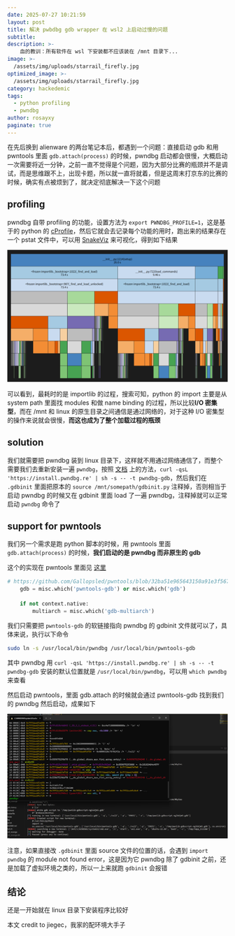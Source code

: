 ```yaml
---
date: 2025-07-27 10:21:59
layout: post
title: 解决 pwbdbg gdb wrapper 在 wsl2 上启动过慢的问题
subtitle: 
description: >-
    血的教训：所有软件在 wsl 下安装都不应该装在 /mnt 目录下...
image: >-
  /assets/img/uploads/starrail_firefly.jpg
optimized_image: >-
  /assets/img/uploads/starrail_firefly.jpg
category: hackedemic
tags:
  - python profiling
  - pwndbg
author: rosayxy
paginate: true
---
```

在先后换到 alienware 的两台笔记本后，都遇到一个问题：直接启动 gdb 和用 pwntools 里面 `gdb.attach(process)` 的时候，pwndbg 启动都会很慢，大概启动一次需要将近一分钟，之前一直不觉得是个问题，因为大部分比赛的瓶颈并不是调试，而是思维跟不上，出现卡题，所以就一直将就着，但是这周末打京东的比赛的时候，确实有点被烦到了，就决定彻底解决一下这个问题

## profiling
pwndbg 自带 profiling 的功能，设置方法为 `export PWNDBG_PROFILE=1`，这是基于的 python 的 [cProfile](https://docs.python.org/3/library/profile.html)，然后它就会去记录每个功能的用时，跑出来的结果存在一个 pstat 文件中，可以用 [SnakeViz](https://jiffyclub.github.io/snakeviz/) 来可视化，得到如下结果

![alt_text](/assets/img/uploads/snakeviz.png)

可以看到，最耗时的是 importlib 的过程，搜索可知，python 的 import 主要是从 system path 里面找 modules 和做 name binding 的过程，所以比较**I/O 密集型**，而在 /mnt 和 linux 的原生目录之间通信是通过网络的，对于这种 I/O 密集型的操作来说就会很慢，**而这也成为了整个加载过程的瓶颈**

## solution
我们就需要把 pwndbg 装到 linux 目录下，这样就不用通过网络通信了，而整个需要我们去重新安装一遍 `pwndbg`，按照 [文档](https://pwndbg.re/pwndbg/latest/setup/) 上的方法，`curl -qsL 'https://install.pwndbg.re' | sh -s -- -t pwndbg-gdb`，然后我们在 `.gdbinit` 里面把原本的 `source /mnt/somepath/gdbinit.py` 注释掉，否则相当于启动 pwndbg 的时候又在 gdbinit 里面 load 了一遍 pwndbg，注释掉就可以正常启动 `pwndbg` 命令了

## support for pwntools
我们另一个需求是跑 python 脚本的时候，用 pwntools 里面 `gdb.attach(process)` 的时候，**我们启动的是 pwndbg 而非原生的 gdb**

这个的实现在 pwntools 里面见 [这里](https://github.com/Gallopsled/pwntools/blob/32ba51e965643150a91e3f567579d99dae0ba38f/pwnlib/gdb.py#L755)

```py
# https://github.com/Gallopsled/pwntools/blob/32ba51e965643150a91e3f567579d99dae0ba38f/pwnlib/gdb.py#L755
    gdb = misc.which('pwntools-gdb') or misc.which('gdb')

    if not context.native:
        multiarch = misc.which('gdb-multiarch')
```
我们只需要把 `pwntools-gdb` 的软链接指向 pwndbg 的 gdbinit 文件就可以了，具体来说，执行以下命令

```bash
sudo ln -s /usr/local/bin/pwndbg /usr/local/bin/pwntools-gdb
```
其中 pwndbg 用 `curl -qsL 'https://install.pwndbg.re' | sh -s -- -t pwndbg-gdb` 安装的默认位置就是 `/usr/local/bin/pwndbg`，可以用 `which pwndbg` 来查看

然后启动 pwntools，里面 gdb.attach 的时候就会通过 pwntools-gdb 找到我们的 pwndbg 然后启动，成果如下

![alt_text](/assets/img/uploads/pwntools_gdb.png)

注意，如果直接改 `.gdbinit` 里面 source 文件的位置的话，会遇到 `import pwndbg` 的 module not found error，这是因为它 pwndbg 除了 gdbinit 之前，还是加载了虚拟环境之类的，所以一上来就跑 `gdbinit` 会报错

## 结论
还是一开始就在 linux 目录下安装程序比较好

本文 credit to jiegec，我家的配环境大手子